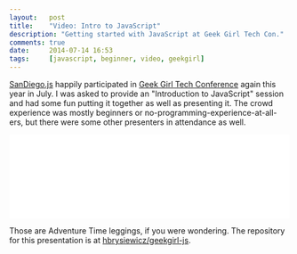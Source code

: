 ```yaml
---
layout:   post
title:    "Video: Intro to JavaScript"
description: "Getting started with JavaScript at Geek Girl Tech Con."
comments: true
date:     2014-07-14 16:53
tags:     [javascript, beginner, video, geekgirl]
---
```


<a href="http://sandiegojs.org/">SanDiego.js</a> happily participated in <a href="http://sandiego.geekgirltechcon.com/">Geek Girl Tech Conference</a> again this year in July. I was asked to provide an "Introduction to JavaScript" session and had some fun putting it together as well as presenting it. The crowd experience was mostly beginners or no-programming-experience-at-all-ers, but there were some other presenters in attendance as well.

<iframe width="100%" src="//www.youtube.com/embed/F6WviDYk6So" frameborder="0" allowfullscreen></iframe>

Those are Adventure Time leggings, if you were wondering. The repository for this presentation is at <a href="https://hbrysiewicz.github.io/geekgirl-js">hbrysiewicz/geekgirl-js</a>.